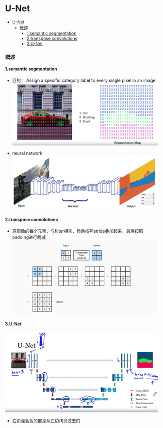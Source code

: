 # U-Net


<!-- @import "[TOC]" {cmd="toc" depthFrom=1 depthTo=6 orderedList=false} -->

<!-- code_chunk_output -->

- [U-Net](#u-net)
    - [概述](#概述)
      - [1.semantic segmentation](#1semantic-segmentation)
      - [2.transpose convolutions](#2transpose-convolutions)
      - [3.U-Net](#3u-net)

<!-- /code_chunk_output -->


### 概述

#### 1.semantic segmentation
* 目的： Assign a specific category label to every single pixel in an image
![](./imgs/un_01.png)

* neural network
![](./imgs/un_02.png)

#### 2.transpose convolutions

* 原图像的每个元素，与filter相乘，然后按照stride叠加起来，最后按照padding进行裁减
![](./imgs/un_03.png)

#### 3.U-Net
![](./imgs/un_04.png)

* 右边深蓝色的都是从左边拷贝过去的